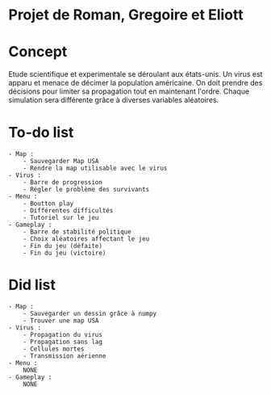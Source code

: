 # Projet de Roman, Gregoire et Eliott


# Concept
Etude scientifique et experimentale se déroulant aux états-unis. Un virus est apparu et menace de décimer la population américaine.
On doit prendre des décisions pour limiter sa propagation tout en maintenant l'ordre.
Chaque simulation sera différente grâce à diverses variables aléatoires.

# To-do list
    - Map :
        - Sauvegarder Map USA
        - Rendre la map utilisable avec le virus
    - Virus :
        - Barre de progression
        - Régler le problème des survivants
    - Menu :
        - Boutton play
        - Différentes difficultés
        - Tutoriel sur le jeu
    - Gameplay :
        - Barre de stabilité politique
        - Choix aléatoires affectant le jeu
        - Fin du jeu (défaite)
        - Fin du jeu (victoire)
        


# Did list
    - Map :
        - Sauvegarder un dessin grâce à numpy
        - Trouver une map USA
    - Virus :
        - Propagation du virus
        - Propagation sans lag
        - Cellules mortes
        - Transmission aérienne
    - Menu :
        NONE
    - Gameplay :
        NONE